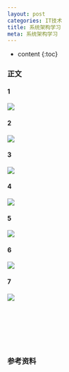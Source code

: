 ```yaml
---
layout: post
categories: IT技术
title: 系统架构学习
meta: 系统架构学习
---
```

* content
{:toc}

### 正文

#### 1

![](https://raw.githubusercontent.com/iBaiYang/PictureWareroom/master/20190825/20190825232428.png)

#### 2

![](https://raw.githubusercontent.com/iBaiYang/PictureWareroom/master/20190828/20190828144459.png)

#### 3

![](https://raw.githubusercontent.com/iBaiYang/PictureWareroom/master/20190828/20190828144650.png)

#### 4

![](https://raw.githubusercontent.com/iBaiYang/PictureWareroom/master/20190828/20190828144746.png)

#### 5

![](https://raw.githubusercontent.com/iBaiYang/PictureWareroom/master/20190828/20190828145006.png)

#### 6

![](https://raw.githubusercontent.com/iBaiYang/PictureWareroom/master/20190828/20190828145105.png)

#### 7

![](https://raw.githubusercontent.com/iBaiYang/PictureWareroom/master/20190828/20190828145135.png)


<br/><br/><br/><br/><br/>
### 参考资料





